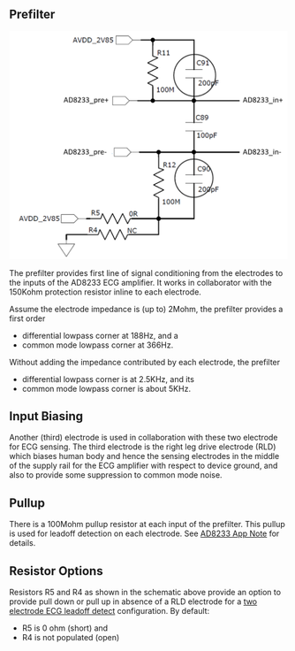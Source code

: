 ## Prefilter
![AD8233 Prefilter](./img/ad8233_prefilter.png)

The prefilter provides first line of signal conditioning from the electrodes to the inputs of the AD8233 ECG amplifier. It works in collaborator with the 150Kohm protection resistor inline to each electrode.

Assume the electrode impedance is (up to) 2Mohm, the prefilter provides a first order
* differential lowpass corner at 188Hz, and a
* common mode lowpass corner at 366Hz.

Without adding the impedance contributed by each electrode, the prefilter
* differential lowpass corner is at 2.5KHz, and its
* common mode lowpass corner is about 5KHz.

## Input Biasing
Another (third) electrode is used in collaboration with these two electrode for ECG sensing.  The third electrode is the right leg drive electrode (RLD) which biases human body and hence the sensing electrodes in the middle of the supply rail for the ECG amplifier with respect to device ground, and also to provide some suppression to common mode noise.

## Pullup
There is a 100Mohm pullup resistor at each input of the prefilter.  This pullup is used for leadoff detection on each electrode. See [AD8233 App Note]() for details.

## Resistor Options
Resistors R5 and R4 as shown in the schematic above provide an option to provide pull down or pull up in absence of a RLD electrode for a [two electrode ECG leadoff detect]() configuration. By default:
* R5 is 0 ohm (short) and
* R4 is not populated (open)
